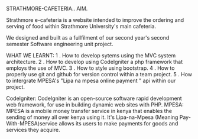 STRATHMORE-CAFETERIA..
AIM.

Strathmore e-cafeteria is a website intended to improve the ordering and serving of food within Strathmore University's main cafeteria.

We designed and built as a fullfilment of our second year's second semester Software engineering unit project.

WHAT WE LEARNT:
		1	.	How to develop sytems using the MVC system architecture.
		2 . How to develop using CodeIgniter a php framework that employs the use of MVC.
		3 . How to style using bootstrap.
		4 . How to properly use git and github for version control within a team project.
		5 . How to intergrate MPESA's "Lipa na mpesa online payment " api within our project. 
		
CodeIgniter:
		CodeIgniter is an open-source software rapid development web framework, for use in building dynamic web sites with PHP.
MPESA:
		MPESA is a mobile money transfer service in kenya that enables the sending of money all over kenya using it. It's Lipa-na-Mpesa (Meaning Pay-With-MPESA)service allows its users to make payments for goods and services they acquire. 
		

